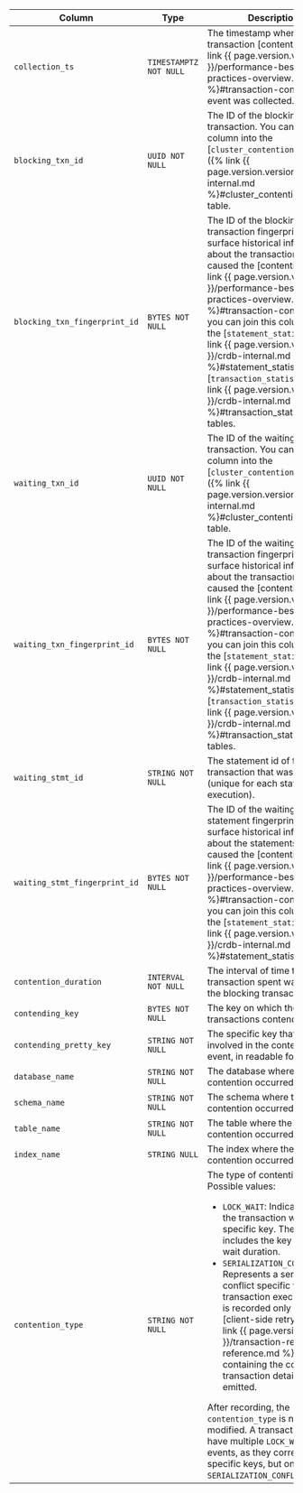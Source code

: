 Column | Type | Description
-------|------|------------
`collection_ts` | `TIMESTAMPTZ NOT NULL` | The timestamp when the transaction [contention]({% link {{ page.version.version }}/performance-best-practices-overview.md %}#transaction-contention) event was collected.
`blocking_txn_id` | `UUID NOT NULL` | The ID of the blocking transaction. You can join this column into the [`cluster_contention_events`]({% link {{ page.version.version }}/crdb-internal.md %}#cluster_contention_events) table.
`blocking_txn_fingerprint_id` | `BYTES NOT NULL`| The ID of the blocking transaction fingerprint. To surface historical information about the transactions that caused the [contention]({% link {{ page.version.version }}/performance-best-practices-overview.md %}#transaction-contention), you can join this column into the [`statement_statistics`]({% link {{ page.version.version }}/crdb-internal.md %}#statement_statistics) and [`transaction_statistics`]({% link {{ page.version.version }}/crdb-internal.md %}#transaction_statistics) tables.
`waiting_txn_id` | `UUID NOT NULL` | The ID of the waiting transaction. You can join this column into the [`cluster_contention_events`]({% link {{ page.version.version }}/crdb-internal.md %}#cluster_contention_events) table.
`waiting_txn_fingerprint_id` | `BYTES NOT NULL` | The ID of the waiting transaction fingerprint. To surface historical information about the transactions that caused the [contention]({% link {{ page.version.version }}/performance-best-practices-overview.md %}#transaction-contention), you can join this column into the [`statement_statistics`]({% link {{ page.version.version }}/crdb-internal.md %}#statement_statistics) and [`transaction_statistics`]({% link {{ page.version.version }}/crdb-internal.md %}#transaction_statistics) tables.
`waiting_stmt_id` | `STRING NOT NULL` | The statement id of the transaction that was waiting (unique for each statement execution).
`waiting_stmt_fingerprint_id` | `BYTES NOT NULL` | The ID of the waiting statement fingerprint. To surface historical information about the statements that caused the [contention]({% link {{ page.version.version }}/performance-best-practices-overview.md %}#transaction-contention), you can join this column into the [`statement_statistics`]({% link {{ page.version.version }}/crdb-internal.md %}#statement_statistics) table.
`contention_duration` | `INTERVAL NOT NULL` | The interval of time the waiting transaction spent waiting for the blocking transaction.
`contending_key` | `BYTES NOT NULL` | The key on which the transactions contended.
`contending_pretty_key` | `STRING NOT NULL` | The specific key that was involved in the contention event, in readable format.
`database_name` | `STRING NOT NULL` | The database where the contention occurred.
`schema_name` | `STRING NOT NULL` | The schema where the contention occurred.
`table_name` | `STRING NOT NULL` | The table where the contention occurred.
`index_name` | `STRING NULL` | The index where the contention occurred.
`contention_type` | `STRING NOT NULL` | The type of contention. Possible values:<ul><li>`LOCK_WAIT`: Indicates that the transaction waited on a specific key. The record includes the key and the wait duration.</li><li>`SERIALIZATION_CONFLICT`: Represents a serialization conflict specific to a transaction execution. This is recorded only when a [client-side retry error]({% link {{ page.version.version }}/transaction-retry-error-reference.md %}) containing the conflicting transaction details is emitted.</li></ul>After recording, the `contention_type` is not modified. A transaction may have multiple `LOCK_WAIT` events, as they correspond to specific keys, but only one `SERIALIZATION_CONFLICT` event.
